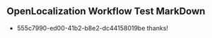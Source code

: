 ## OpenLocalization Workflow Test MarkDown
* 555c7990-ed00-41b2-b8e2-dc44158019be thanks!

<!--HONumber=Aug16_HO1-->


